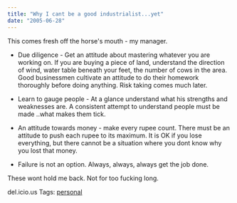 ```yaml
---
title: "Why I cant be a good industrialist...yet"
date: "2005-06-28"
---
```


This comes fresh off the horse's mouth - my manager.

- Due diligence - Get an attitude about mastering whatever you are working on. If you are buying a piece of land, understand the direction of wind, water table beneath your feet, the number of cows in the area. Good businessmen cultivate an attitude to do their homework thoroughly before doing anything. Risk taking comes much later.

- Learn to gauge people - At a glance understand what his strengths and weaknesses are. A consistent attempt to understand people must be made ..what makes them tick.

- An attitude towards money - make every rupee count. There must be an attitude to push each rupee to its maximum. It is OK if you lose everything, but there cannot be a situation where you dont know why you lost that money.

- Failure is not an option. Always, always, always get the job done.

These wont hold me back. Not for too fucking long.

del.icio.us Tags: [personal](http://del.icio.us/sss8ue/personal)
